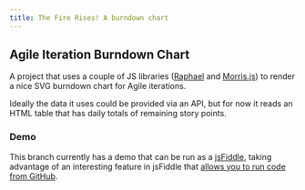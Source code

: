 ```yaml
---
title: The Fire Rises! A burndown chart
---
```

## Agile Iteration Burndown Chart

A project that uses a couple of JS libraries ([Raphael](http://raphaeljs.com/)
 and [Morris.js](http://morrisjs.github.io/morris.js/)) to render a nice SVG burndown chart for Agile iterations.

Ideally the data it uses could be provided via an API, but for now it reads an HTML table that has daily totals of remaining story points.

### Demo
This branch currently has a demo that can be run as a [jsFiddle](http://jsfiddle.net/gh/get/jquery/1.8.3/YoungElPaso/Burndown-Chart/tree/master/demo), taking advantage of an interesting feature in jsFiddle that [allows you to run code from GitHub](http://doc.jsfiddle.net/use/github_read.html).
